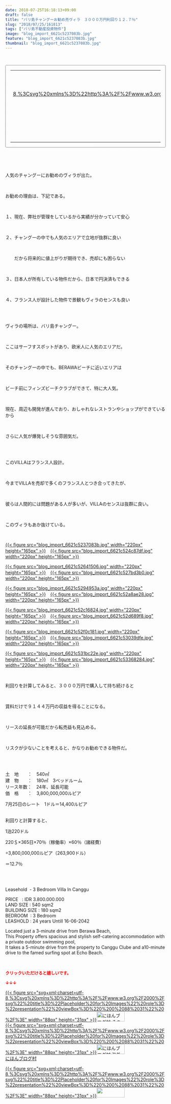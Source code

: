 ```yaml
---
date: 2018-07-25T16:18:13+09:00
draft: false
title: "バリ島チャングーお勧め売ヴィラ　３０００万円利回り１２.７％"
slug: "2018/07/25/161813"
tags: ["バリ島不動産投資物件"]
image: "blog_import_6621c5237083b.jpg"
feature: "blog_import_6621c5237083b.jpg"
thumbnail: "blog_import_6621c5237083b.jpg"
---
```

<p> </p><div contenteditable="false" style="padding: 15px; border-radius: 4px; border: 1px dotted currentColor; border-image: none;"><table border="0" cellpadding="0" cellspacing="0" style="margin: 0px; table-layout: fixed;" width="100%">	<tbody width="100%">		<tr>			<td aligin="center" style="vertical-align: middle;" width="95"><span style="text-align: center; display: block;"><a alt0="AmebaAffiliate" alt1="稼げる人の常識、稼げない人の常識" alt2="Amazon" alt3="https://images-fe.ssl-images-amazon.com/images/I/51Ft8zEBpkL._SL160_.jpg" alt4="1" href="4802110227?SubscriptionId=AKIAJLD6FH2TADXIQKDQ&amp;tag=amebablog-a2371184-22&amp;linkCode=xm2&amp;camp=2025&amp;creative=165953&amp;creativeASIN=4802110227" target="_blank">{{< figure src="svg+xml;charset=utf-8,%3Csvg%20xmlns%3D%22http%3A%2F%2Fwww.w3.org%2F2000%2Fsvg%22%20title%3D%22Placeholder%20for%20Images%22%20role%3D%22presentation%22%20viewBox%3D%220%200%201%201%22%20%2F%3E"  >}}<noscript><img alt="稼げる人の常識、稼げない人の常識" border="0" data-img="affiliate" src="https://images-fe.ssl-images-amazon.com/images/I/51Ft8zEBpkL._SL160_.jpg" style="margin: 0px; vertical-align: middle; max-width: 95px;"></noscript></a></span></td>			<td style="line-height: 1.5; padding-left: 15px; vertical-align: middle;"><a alt0="AmebaAffiliate" alt1="稼げる人の常識、稼げない人の常識" alt2="Amazon" alt3="https://images-fe.ssl-images-amazon.com/images/I/51Ft8zEBpkL._SL160_.jpg" alt4="1" href="4802110227?SubscriptionId=AKIAJLD6FH2TADXIQKDQ&amp;tag=amebablog-a2371184-22&amp;linkCode=xm2&amp;camp=2025&amp;creative=165953&amp;creativeASIN=4802110227" target="_blank">稼げる人の常識、稼げない人の常識</a>			<div style="padding: 3px 0px;">1,200円</div>			<div style="font-size: 0.83em;">Amazon</div></td>		</tr>	</tbody></table></div><p> </p><p> </p><p>人気のチャングーにお勧めのヴィラが出た。</p><p> </p><p>お勧めの理由は、下記である。</p><p> </p><p>１、現在、弊社が管理をしているから実績が分かっていて安心</p><p> </p><p>２、チャングーの中でも人気のエリアで立地が抜群に良い</p><p> </p><p>　　だから将来的に値上がりが期待でき、売却にも困らない</p><p> </p><p>３、日本人が所有している物件だから、日本で円決済もできる</p><p> </p><p>４、フランス人が設計した物件で景観もヴィラのセンスも良い</p><p> </p><p><br/>ヴィラの場所は、バリ島チャングー。</p><p> </p><p>ここはサーフすスポットがあり、欧米人に人気のエリアだ。</p><p> </p><p>そのチャングーの中でも、BERAWAビーチに近いエリアは</p><p> </p><p>ビーチ前にフィンズビーチクラブができて、特に大人気。</p><p> </p><p>現在、周辺も開発が進んでおり、おしゃれなレストランやショップができているから</p><p> </p><p>さらに人気が爆発しそうな雰囲気だ。</p><p> </p><p><br/>このVILLAはフランス人設計。</p><p> </p><p>今までVILLAを売却で多くのフランス人とつき合ってきたが、</p><p> </p><p>彼らは人間的には問題がある人が多いが、VILLAのセンスは抜群に良い。</p><p> </p><p>このヴィラもあか抜けている。</p><p> </p><p><a href="blog_import_6621c5237083b.jpg">{{< figure src="blog_import_6621c5237083b.jpg" width="220px" height="165px" >}}</a>　<a href="blog_import_6621c524c87df.jpg">{{< figure src="blog_import_6621c524c87df.jpg" width="220px" height="165px" >}}</a></p><p><a href="blog_import_6621c52641506.jpg">{{< figure src="blog_import_6621c52641506.jpg" width="220px" height="165px" >}}</a>　<a href="blog_import_6621c527bd3b0.jpg">{{< figure src="blog_import_6621c527bd3b0.jpg" width="220px" height="165px" >}}</a></p><p><a href="blog_import_6621c5294953a.jpg">{{< figure src="blog_import_6621c5294953a.jpg" width="220px" height="165px" >}}</a>　<a href="blog_import_6621c52a8ae28.jpg">{{< figure src="blog_import_6621c52a8ae28.jpg" width="220px" height="165px" >}}</a></p><p><a href="blog_import_6621c52c16824.jpg">{{< figure src="blog_import_6621c52c16824.jpg" width="220px" height="165px" >}}</a>　<a href="blog_import_6621c52d689f8.jpg">{{< figure src="blog_import_6621c52d689f8.jpg" width="220px" height="165px" >}}</a></p><p><a href="blog_import_6621c52f0c181.jpg">{{< figure src="blog_import_6621c52f0c181.jpg" width="220px" height="165px" >}}</a>　<a href="blog_import_6621c53039dfe.jpg">{{< figure src="blog_import_6621c53039dfe.jpg" width="220px" height="165px" >}}</a></p><p><a href="blog_import_6621c531bc22e.jpg">{{< figure src="blog_import_6621c531bc22e.jpg" width="220px" height="165px" >}}</a>　<a href="blog_import_6621c53368284.jpg">{{< figure src="blog_import_6621c53368284.jpg" width="220px" height="165px" >}}</a></p><p> </p><p>利回りを計算してみると、３０００万円で購入して持ち続けると</p><p> </p><p>賃料だけで９１４４万円の収益を得ることになる。</p><p> </p><p>リースの延長が可能だから転売益も見込める。</p><p> </p><p>リスクが少ないことを考えると、かなりお勧めできる物件だ。</p><p> </p><p><br/>土　地　　：　540㎡<br/>建　物　　：　180㎡　3ベッドルーム<br/>リース年数：　24年、延長可能<br/>価　格　　：　3,800,000,000ルピア</p><p>7月25日のレート　1ドル＝14,400ルピア</p><p><br/>利回りと計算すると、</p><p>1泊220ドル</p><p>220＄×365日×70％（稼働率）×60％（諸経費）</p><p>÷3,800,000,000ルピア（263,900ドル）</p><p>＝12.7％</p><p> </p><p><br/>Leasehold  - 3 Bedroom Villa In Canggu</p><p>PRICE   : IDR 3.800.000.000<br/>LAND SIZE : 540 sqm2<br/>BUILDING SIZE : 180 sqm2<br/>BEDROOM  : 3 Bedroom<br/>LEASHOLD : 24 years Untill 16-06-2042</p><p>Located just a 3-minute drive from Berawa Beach,<br/>This Property offers spacious and stylish self-catering accommodation with a private outdoor swimming pool,<br/>It takes a 5-minute drive from the property to Canggu Clube and a10-minute drive to the famed surfing spot at Echo Beach. </p><p> </p><p><font color="#ff0000" size="2"><strong>クリックいただけると嬉しいです。</strong></font></p><p><font color="#ff0000" size="2"><strong>↓↓↓</strong></font></p><p><a href="ranking.html?p_cid=01260127" id="&amp;blogmura_banner" target="_blank">{{< figure src="svg+xml;charset=utf-8,%3Csvg%20xmlns%3D%22http%3A%2F%2Fwww.w3.org%2F2000%2Fsvg%22%20title%3D%22Placeholder%20for%20Images%22%20role%3D%22presentation%22%20viewBox%3D%220%200%2088%2031%22%20%2F%3E" width="88px" height="31px" >}}<noscript><img alt="にほんブログ村 その他生活ブログ 不動産投資へ" border="0" height="31" src="https://img-proxy.blog-video.jp/images?url=http%3A%2F%2Flife.blogmura.com%2Fhudousantoushi%2Fimg%2Fhudousantoushi88_31.gif" width="88"></noscript></a><br/><a href="ranking.html?p_cid=01260127" target="_blank">{{< figure src="svg+xml;charset=utf-8,%3Csvg%20xmlns%3D%22http%3A%2F%2Fwww.w3.org%2F2000%2Fsvg%22%20title%3D%22Placeholder%20for%20Images%22%20role%3D%22presentation%22%20viewBox%3D%220%200%2088%2031%22%20%2F%3E" width="88px" height="31px" >}}<noscript><img alt="にほんブログ村 海外生活ブログ バリ島情報へ" border="0" height="31" src="https://img-proxy.blog-video.jp/images?url=http%3A%2F%2Foverseas.blogmura.com%2Fbali%2Fimg%2Fbali88_31.gif" width="88"></noscript></a><br/><a href="ranking.html?p_cid=01260127" target="_blank">にほんブログ村</a></p><p><a href="link.php?1804582" title="人気ブログランキングへ">{{< figure src="svg+xml;charset=utf-8,%3Csvg%20xmlns%3D%22http%3A%2F%2Fwww.w3.org%2F2000%2Fsvg%22%20title%3D%22Placeholder%20for%20Images%22%20role%3D%22presentation%22%20viewBox%3D%220%200%2088%2031%22%20%2F%3E" width="88px" height="31px" >}}<noscript><img border="0" height="31" src="https://blog.with2.net/img/banner/banner_22.gif" width="88"></noscript></a></p><p> </p>

